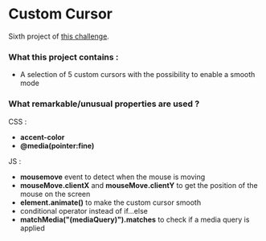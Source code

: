 # Custom Cursor

Sixth project of [this challenge](https://github.com/Rekuiem84/personal-challenge).

### What this project contains :

- A selection of 5 custom cursors with the possibility to enable a smooth mode

### What remarkable/unusual properties are used ?

CSS :

- **accent-color**
- **@media(pointer:fine)**

JS :

- **mousemove** event to detect when the mouse is moving
- **mouseMove.clientX** and **mouseMove.clientY** to get the position of the mouse on the screen
- **element.animate()** to make the custom cursor smooth
- conditional operator instead of if...else
- **matchMedia("(mediaQuery)").matches** to check if a media query is applied
